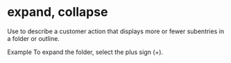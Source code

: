 # expand, collapse

Use to describe a customer action that displays more or fewer subentries in a folder or outline. 

Example To expand the folder, select the plus sign (+).
